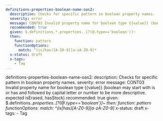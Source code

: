 ```yaml
---
definitions-properties-boolean-name-oas2:
  description: Checks for specific pattern in boolean property names.
  severity: error
  message: CONT03 Invalid property name for boolean type {{value}} (boolean may start with is or has and followed by capital letter or number to be more descriptive. expected isErased, hasStock)
  recommended: true
  given: $.definitions.*.properties..[?(@.type=='boolean')]~
  then:
    function: pattern
    functionOptions:
      match: ^(is|has)[A-Z0-9][a-zA-Z0-9]*
  x-status: draft
  x-tags:
    - Tag      
...
```

definitions-properties-boolean-name-oas2:
  description: Checks for specific pattern in boolean property names.
  severity: error
  message: CONT03 Invalid property name for boolean type {{value}} (boolean may start with is or has and followed by capital letter or number to be more descriptive. expected isErased, hasStock)
  recommended: true
  given: $.definitions.*.properties..[?(@.type=='boolean')]~
  then:
    function: pattern
    functionOptions:
      match: ^(is|has)[A-Z0-9][a-zA-Z0-9]*
  x-status: draft
  x-tags:
    - Tag      